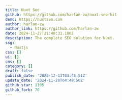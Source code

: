```yaml
---
title: Nuxt Seo
github: https://github.com/harlan-zw/nuxt-seo-kit
demo: https://nuxtseo.com
author: harlan-zw
author_link: https://github.com/harlan-zw
date: 2024-11-27T21:40:31.106Z
description: The complete SEO solution for Nuxt.
ssg:
  - Nuxtjs
css: []
ui: []
cms: []
category: []
draft: false
publish_date: '2022-12-13T03:45:51Z'
update_date: '2024-11-28T04:49:50Z'
github_star: 1105
github_fork: 70
---
```

